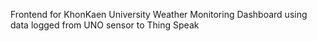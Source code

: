 Frontend for KhonKaen University Weather Monitoring Dashboard using data logged from UNO sensor to Thing Speak
